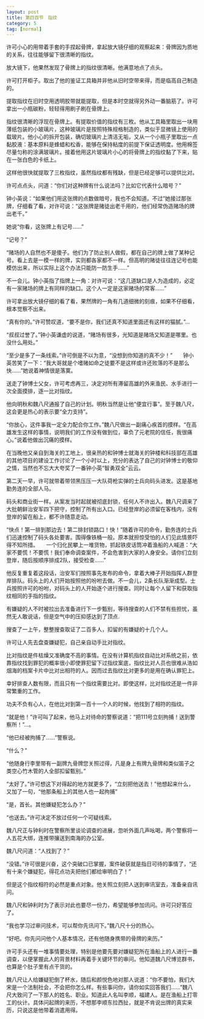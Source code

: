 ```yaml
---
layout: post
title: 第四百节　指纹
category: 5
tag: [normal]
---
```


许可小心的用带着手套的手捏起骨牌，拿起放大镜仔细的观察起来：骨牌因为质地的关系，往往能够留下很清晰的指纹。

放大镜下，他果然发现了骨牌上的指纹很清晰。他满意地点了点头。

许可打开柜子。取出了他的鉴证工具箱并非他从旧时空带来得，而是临高自己制造的。

提取指纹在旧时空用透明胶带就能提取，但是本时空就得另外动一番脑筋了。许可拿出一小瓶碳粉，轻轻得用刷子刷在骨牌上。

指纹很清晰的浮现在骨牌上。有提取价值的指纹有三枚。他从工具箱里取出一块用薄纸包装的小玻璃片，这种玻璃片是按照特殊规格制造的，类似于显微镜上使用的载玻片。他小心的拆开包装，确切玻璃片上清洁无垢，又从一个小瓶子里取出一点黏胶液：基本原料是蜂蜡和松香，能够在保持粘度的前提下保证透明度。他用棉签尽量匀称的涂满玻璃片。接着他用这片玻璃片小心的将骨牌上的指纹黏了下来，贴在一张白色的卡纸上。

这样他很快就提取了三枚指纹，虽然指纹都有残缺，但是已经足够可以提供比对。

许可点点头，问道：“你们对这种牌有什么说法吗？比如它代表什么暗号？”

钟小英说：“如果他们用这张牌的点数做暗号，我也不会知道。不过”她接过那张牌，仔细看了看，对许可说：“这张牌是赌徒出老千用的，他们经常伪造赌场的牌出老千。”

她说“你看，这张牌上有记号……”

“记号？”　　

“赌场的人自然也不是傻子。他们为了防止别人做假，都在自己的牌上做了某种记号。看上去是一模一样的牌，实则都各家都不一样。但高明的赌徒往往连记号也能模仿出来，所以实际上这个办法只能防一防生手……”

不一会儿。钟小英指了指牌上一角：对许可说：“这几道缺口是人为造成的，必定有一家赌场的牌上有同样的缺口。这个人一定是这家赌场的常客……”

许可拿出放大镜仔细的看了看，果然牌的一角有几道细微的刻痕，如果不仔细看，根本觉察不出来。

“真有你的。”许可赞叹道，“要不是你，我们还真不知道里面还有这样的猫腻。”…

“叔叔过誉了。”钟小英谦虚的说道，“赌场有很多，光知道是赌场又知道是哪里。也没什么用处。”

“至少是多了一条线索。”许可倒是不以为意，“没想到你知道的真不少！”　　钟小英苦笑了一下：“我大哥就是个嗜赌如命之徒要不是这样或许还败落的不是那么快……”她说着神情很是落寞。

送走了钟博士父女，许可考虑再三，决定对所有滞留高雄的外来渔民、水手进行一次全面摸排，逐一比对指纹。

他向明秋和魏八尺通报了自己的计划。明秋当然是让他“便宜行事”。至于魏八尺，这会更是热心的表示要“全力支持”。

“你放心，这件事我一定全力配合你工作。”魏八尺做出一副痛心疾首的摸样。“在高雄发生这样的事情，说明我们的工作没有做到位，辜负了元老院的信任，我很痛心。”说着他做出沉痛的摸样。

在当晚他又亲自到海关的工地上，很亲热的和钟博士就海关的钟楼和科技部在高雄的其他项目的建设工作讨论了一个小时以上，充分的表达了自己的对钟博士的敬仰之情，当然也不忘大大夸奖了一番钟小英“智勇双全”云云。

第二天一早，许可就带着带领黑压压一大队荷枪实弹的士兵向码头进发。这是基地勤务连的全部人马。

码头和商业街一样。从案发当时起就被彻底封锁，任何人不许出入。魏八尺调来了大批朝鲜治安军四下把守，控制了所有出入口。已经登岸的必须留在客栈内，没有登岸的留在船上，都不许随意走动。

“快点！第一排到那边去！第二排封锁路口！快！”随着许可的命令，勤务连的士兵们迅速控制了码头各处要害。围得像铁桶一般。原本就担惊受怕的人们见此情景吓得不知所措。　　一个归化民攀上一堆货物，抓起铁皮话筒冲着渔船的人喊道：“大家不要慌！不要慌！我们奉命调查案件，不会危害到大家的人身安全。请你们立刻登岸，随后按顺序排成2队，接受检查……”

他反复重复着这段话，治安军们按照事先发布的命令，拿着大棒子开始指挥人群登岸排队。码头上的人们开始按照他的吩咐去做。不一会儿，2条长队渐渐成型。士兵按照许可的吩咐，对码头上的人开始逐个进行搜查。同时让每个人留下和获取指纹相同的手指的指纹。

有嫌疑的人不时被拉出去准备进行下一步甄别，等待搜查的人们不禁有些担忧，虽然无人敢说话，但是空气中的压抑感达到了顶点.

搜查了一上午，整整搜查取证了二百多人，扣留的有嫌疑的十几个人。

许可让人先去盘查嫌疑犯，自己亲自动手比对指纹。

比对指纹是件枯燥又准确度不高的事情。在没有计算机指纹自动比对系统之前，依靠指纹找到罪犯的概率很小即使罪犯留下过指纹案底，指纹比对人员也很难从浩如烟海的档案卡片中比对出相符的人。因而过去指纹比对更多的是用在确认罪犯上。

幸好排查人数有限，而且只有一个指纹需要比对。即使这样，比对指纹还是一件非常繁重的工作。

功夫不负有心人，在他比对到第一百十一个人的时候，他找到了相符的指纹。

“就是他！”许可叫了起来，他马上对待命的警察说道：“把111号立刻拘捕！送到警察所！”…。

“他已经被拘捕了……”警察说。

“什么？”

“他随身行李里带有一副牌九骨牌您关照过得，凡是身上有牌九骨牌和类似笛子之类空心竹木管的人全部扣留甄别。”

“太好了。”许可想这下对得起的地方就更多了，“立刻把他送去！”他想起来什么，又加了一句，“他那条船上的其他人也一起拘捕”

“是，首长。其他嫌疑犯怎么办？”

“也送去。”许可决定不放过任何一个可疑线索。

魏八尺正与钟利时在警察所里谈论调查的进展，忽听外面几声吆喝，两个警察将一人五花大绑，连推带攘送到南海的办公室。

魏八尺问道：“人找到了？”

“没错。”许可很是兴奋，这个突破口已掌握，案件破获就是指日可待的事情了，“还有十来个嫌疑犯，得花点功夫把他们都给审明白了！”

但是这个指纹相符的必然是重点对象。他关照立刻把人送到审讯室去，准备亲自讯问。

魏八尺和钟利时为了表示对此也要尽一份力，希望能够参加讯问。许可只好答应了。

“我也学习过审问技术，可以帮你先讯问下。”魏八尺十分的热心。

“好吧。你先问问他个人基本情况，还有他随身携带的骨牌的来历。”

许可手头还有一堆事情要处理，特别是他要先要对嫌疑犯所在渔船上的人进行一番调查，以便掌握此人的背景材料再着手关键环节的审问。他知道魏八尺博览群书，也算是个肚子里有点干货的。

魏八尺让人给嫌疑犯倒了杯水，随后和颜悦色地对那人说道：“你不要怕，我们大宋是一个法制社会，不会把你怎么样。有些事问你，请你如实回答我们……”魏八尺大致问了一下那人的姓名、职业。知道此人名叫李顺，福建人。是在渔船上打零工的伙计。具体问起牌的来历，不想那李顺东拉西扯，就是不肯说出牌的真实来历，只说这是他带着消遣用得。
